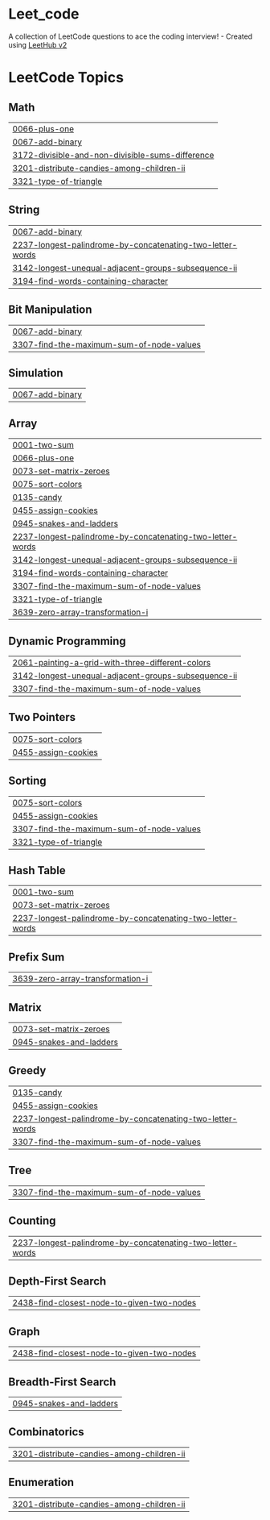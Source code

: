 # Leet_code
A collection of LeetCode questions to ace the coding interview! - Created using [LeetHub v2](https://github.com/arunbhardwaj/LeetHub-2.0)

<!---LeetCode Topics Start-->
# LeetCode Topics
## Math
|  |
| ------- |
| [0066-plus-one](https://github.com/KhoiTran-Minh/Leet_code/tree/master/0066-plus-one) |
| [0067-add-binary](https://github.com/KhoiTran-Minh/Leet_code/tree/master/0067-add-binary) |
| [3172-divisible-and-non-divisible-sums-difference](https://github.com/KhoiTran-Minh/Leet_code/tree/master/3172-divisible-and-non-divisible-sums-difference) |
| [3201-distribute-candies-among-children-ii](https://github.com/KhoiTran-Minh/Leet_code/tree/master/3201-distribute-candies-among-children-ii) |
| [3321-type-of-triangle](https://github.com/KhoiTran-Minh/Leet_code/tree/master/3321-type-of-triangle) |
## String
|  |
| ------- |
| [0067-add-binary](https://github.com/KhoiTran-Minh/Leet_code/tree/master/0067-add-binary) |
| [2237-longest-palindrome-by-concatenating-two-letter-words](https://github.com/KhoiTran-Minh/Leet_code/tree/master/2237-longest-palindrome-by-concatenating-two-letter-words) |
| [3142-longest-unequal-adjacent-groups-subsequence-ii](https://github.com/KhoiTran-Minh/Leet_code/tree/master/3142-longest-unequal-adjacent-groups-subsequence-ii) |
| [3194-find-words-containing-character](https://github.com/KhoiTran-Minh/Leet_code/tree/master/3194-find-words-containing-character) |
## Bit Manipulation
|  |
| ------- |
| [0067-add-binary](https://github.com/KhoiTran-Minh/Leet_code/tree/master/0067-add-binary) |
| [3307-find-the-maximum-sum-of-node-values](https://github.com/KhoiTran-Minh/Leet_code/tree/master/3307-find-the-maximum-sum-of-node-values) |
## Simulation
|  |
| ------- |
| [0067-add-binary](https://github.com/KhoiTran-Minh/Leet_code/tree/master/0067-add-binary) |
## Array
|  |
| ------- |
| [0001-two-sum](https://github.com/KhoiTran-Minh/Leet_code/tree/master/0001-two-sum) |
| [0066-plus-one](https://github.com/KhoiTran-Minh/Leet_code/tree/master/0066-plus-one) |
| [0073-set-matrix-zeroes](https://github.com/KhoiTran-Minh/Leet_code/tree/master/0073-set-matrix-zeroes) |
| [0075-sort-colors](https://github.com/KhoiTran-Minh/Leet_code/tree/master/0075-sort-colors) |
| [0135-candy](https://github.com/KhoiTran-Minh/Leet_code/tree/master/0135-candy) |
| [0455-assign-cookies](https://github.com/KhoiTran-Minh/Leet_code/tree/master/0455-assign-cookies) |
| [0945-snakes-and-ladders](https://github.com/KhoiTran-Minh/Leet_code/tree/master/0945-snakes-and-ladders) |
| [2237-longest-palindrome-by-concatenating-two-letter-words](https://github.com/KhoiTran-Minh/Leet_code/tree/master/2237-longest-palindrome-by-concatenating-two-letter-words) |
| [3142-longest-unequal-adjacent-groups-subsequence-ii](https://github.com/KhoiTran-Minh/Leet_code/tree/master/3142-longest-unequal-adjacent-groups-subsequence-ii) |
| [3194-find-words-containing-character](https://github.com/KhoiTran-Minh/Leet_code/tree/master/3194-find-words-containing-character) |
| [3307-find-the-maximum-sum-of-node-values](https://github.com/KhoiTran-Minh/Leet_code/tree/master/3307-find-the-maximum-sum-of-node-values) |
| [3321-type-of-triangle](https://github.com/KhoiTran-Minh/Leet_code/tree/master/3321-type-of-triangle) |
| [3639-zero-array-transformation-i](https://github.com/KhoiTran-Minh/Leet_code/tree/master/3639-zero-array-transformation-i) |
## Dynamic Programming
|  |
| ------- |
| [2061-painting-a-grid-with-three-different-colors](https://github.com/KhoiTran-Minh/Leet_code/tree/master/2061-painting-a-grid-with-three-different-colors) |
| [3142-longest-unequal-adjacent-groups-subsequence-ii](https://github.com/KhoiTran-Minh/Leet_code/tree/master/3142-longest-unequal-adjacent-groups-subsequence-ii) |
| [3307-find-the-maximum-sum-of-node-values](https://github.com/KhoiTran-Minh/Leet_code/tree/master/3307-find-the-maximum-sum-of-node-values) |
## Two Pointers
|  |
| ------- |
| [0075-sort-colors](https://github.com/KhoiTran-Minh/Leet_code/tree/master/0075-sort-colors) |
| [0455-assign-cookies](https://github.com/KhoiTran-Minh/Leet_code/tree/master/0455-assign-cookies) |
## Sorting
|  |
| ------- |
| [0075-sort-colors](https://github.com/KhoiTran-Minh/Leet_code/tree/master/0075-sort-colors) |
| [0455-assign-cookies](https://github.com/KhoiTran-Minh/Leet_code/tree/master/0455-assign-cookies) |
| [3307-find-the-maximum-sum-of-node-values](https://github.com/KhoiTran-Minh/Leet_code/tree/master/3307-find-the-maximum-sum-of-node-values) |
| [3321-type-of-triangle](https://github.com/KhoiTran-Minh/Leet_code/tree/master/3321-type-of-triangle) |
## Hash Table
|  |
| ------- |
| [0001-two-sum](https://github.com/KhoiTran-Minh/Leet_code/tree/master/0001-two-sum) |
| [0073-set-matrix-zeroes](https://github.com/KhoiTran-Minh/Leet_code/tree/master/0073-set-matrix-zeroes) |
| [2237-longest-palindrome-by-concatenating-two-letter-words](https://github.com/KhoiTran-Minh/Leet_code/tree/master/2237-longest-palindrome-by-concatenating-two-letter-words) |
## Prefix Sum
|  |
| ------- |
| [3639-zero-array-transformation-i](https://github.com/KhoiTran-Minh/Leet_code/tree/master/3639-zero-array-transformation-i) |
## Matrix
|  |
| ------- |
| [0073-set-matrix-zeroes](https://github.com/KhoiTran-Minh/Leet_code/tree/master/0073-set-matrix-zeroes) |
| [0945-snakes-and-ladders](https://github.com/KhoiTran-Minh/Leet_code/tree/master/0945-snakes-and-ladders) |
## Greedy
|  |
| ------- |
| [0135-candy](https://github.com/KhoiTran-Minh/Leet_code/tree/master/0135-candy) |
| [0455-assign-cookies](https://github.com/KhoiTran-Minh/Leet_code/tree/master/0455-assign-cookies) |
| [2237-longest-palindrome-by-concatenating-two-letter-words](https://github.com/KhoiTran-Minh/Leet_code/tree/master/2237-longest-palindrome-by-concatenating-two-letter-words) |
| [3307-find-the-maximum-sum-of-node-values](https://github.com/KhoiTran-Minh/Leet_code/tree/master/3307-find-the-maximum-sum-of-node-values) |
## Tree
|  |
| ------- |
| [3307-find-the-maximum-sum-of-node-values](https://github.com/KhoiTran-Minh/Leet_code/tree/master/3307-find-the-maximum-sum-of-node-values) |
## Counting
|  |
| ------- |
| [2237-longest-palindrome-by-concatenating-two-letter-words](https://github.com/KhoiTran-Minh/Leet_code/tree/master/2237-longest-palindrome-by-concatenating-two-letter-words) |
## Depth-First Search
|  |
| ------- |
| [2438-find-closest-node-to-given-two-nodes](https://github.com/KhoiTran-Minh/Leet_code/tree/master/2438-find-closest-node-to-given-two-nodes) |
## Graph
|  |
| ------- |
| [2438-find-closest-node-to-given-two-nodes](https://github.com/KhoiTran-Minh/Leet_code/tree/master/2438-find-closest-node-to-given-two-nodes) |
## Breadth-First Search
|  |
| ------- |
| [0945-snakes-and-ladders](https://github.com/KhoiTran-Minh/Leet_code/tree/master/0945-snakes-and-ladders) |
## Combinatorics
|  |
| ------- |
| [3201-distribute-candies-among-children-ii](https://github.com/KhoiTran-Minh/Leet_code/tree/master/3201-distribute-candies-among-children-ii) |
## Enumeration
|  |
| ------- |
| [3201-distribute-candies-among-children-ii](https://github.com/KhoiTran-Minh/Leet_code/tree/master/3201-distribute-candies-among-children-ii) |
<!---LeetCode Topics End-->